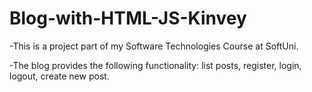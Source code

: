 # Blog-with-HTML-JS-Kinvey

-This is a project part of my Software Technologies Course at SoftUni.

-The blog provides the following functionality: list posts, register, login, logout, create new post.

